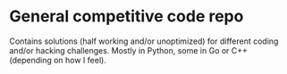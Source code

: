 General competitive code repo
=============================

Contains solutions (half working and/or unoptimized) for different coding and/or hacking challenges. Mostly in Python, some in Go or C++ (depending on how I feel).
